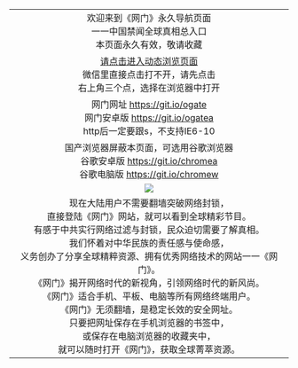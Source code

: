 ﻿<table>
  <tr></tr>
  <!--tr><td colspan=2 align=center><img src="https://cloud.githubusercontent.com/assets/11880933/13434984/f430fae2-e012-11e5-814f-c2df1e82b247.jpg" /></td></tr-->
  <tr>
    <td colspan=2 align=center>欢迎来到《网门》永久导航页面<br/>
    一一中国禁闻全球真相总入口<br/>
    本页面永久有效，敬请收藏
    </td>
  </tr>
  <tr>
    <td colspan=2 align=center>
    <a href="https://dnxqstey454ut.cloudfront.net?from=github" target="_blank">请点击进入动态浏览页面</a><br/>
    微信里直接点击打不开，请先点击<br/>右上角三个点，选择在浏览器中打开
    <!--br/><br/>海外直连网址 <a href="http://www.ogate.org/oGate.aspx?from=githubo" target="_blank">www.ogate.org</a-->
    <!--br>* IE6打开动态网址须在选项中勾选TLS 1.0-->
    </td>
  </tr>
  <tr>
    <td colspan=2 align=center>
      网门网址
      <a href="https://github.com/ogate/ogate/blob/master/README.md?web" target="_blank">https://git.io/ogate</a><br>
      网门安卓版
      <a href="https://dnxqstey454ut.cloudfront.net/ogUP.aspx?name=2A%2FoGate.apk">https://git.io/ogatea</a><br/>
      http后一定要跟s，不支持IE6-10
    </td>
  </tr>
  <tr>
    <td colspan=2 align=center>国产浏览器屏蔽本页面，可选用谷歌浏览器<br/>
      谷歌安卓版
      <a href="https://dnxqstey454ut.cloudfront.net/ogUP.aspx?name=2A%2FChrome.apk">https://git.io/chromea</a><br/>
      谷歌电脑版
      <a href="https://dnxqstey454ut.cloudfront.net/ogUP.aspx?name=2A%2FChrome.zip">https://git.io/chromew</a>
    </td>
  </tr>
  <tr>
    <td colspan=2 align=center><a href="https://dnxqstey454ut.cloudfront.net?from=github" target="_blank"><img src="https://cloud.githubusercontent.com/assets/11880933/15631437/70d0a74e-259d-11e6-946f-6237b4b657bd.jpg" /></a></td> 
  </tr>
  <tr>
    <td colspan=2 align=center>现在大陆用户不需要翻墙突破网络封锁，<br/>直接登陆《网门》网站，就可以看到全球精彩节目。<br/>
有感于中共实行网络过滤与封锁，民众迫切需要了解真相。<br/>我们怀着对中华民族的责任感与使命感，<br/>义务创办了分享全球精粹资源、拥有优秀网络技术的网站一一《网门》。<br/>
《网门》揭开网络时代的新视角，引领网络时代的新风尚。<br/>
《网门》适合手机、平板、电脑等所有网络终端用户。<br/>
《网门》无须翻墙，是稳定长效的安全网址。<br/>只要把网址保存在手机浏览器的书签中，<br/>或保存在电脑浏览器的收藏夹中，<br/>就可以随时打开《网门》，获取全球菁萃资源。
    </td>
  </tr>
</table>
